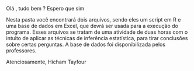 Olá , tudo bem ? Espero que sim 

Nesta pasta você encontrará dois arquivos, sendo eles um script em R e 
uma base de dados em Excel, que devrá ser usada para a execução do programa.
Esses arquivos se tratam de uma atividade de duas horas com o intuito de aplicar
as técnicas de inferência estatística, para tirar conclusões sobre certas perguntas.
A base de dados foi disponibilizada pelos professores.

Atenciosamente,
  Hicham Tayfour
